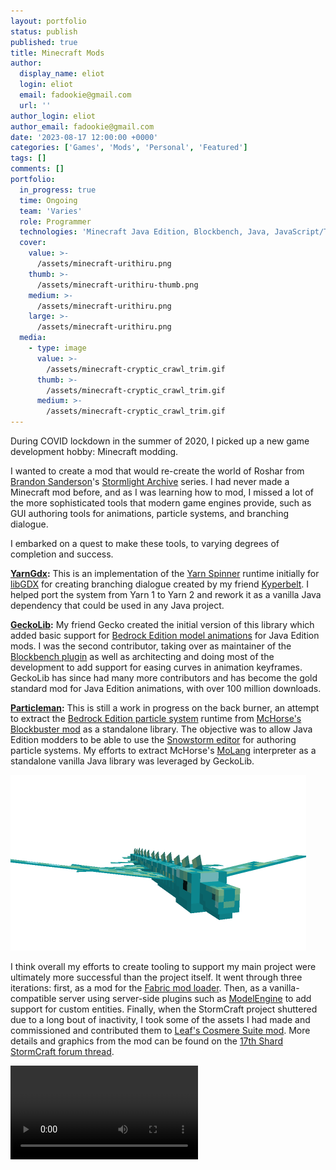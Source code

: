 ```yaml
---
layout: portfolio
status: publish
published: true
title: Minecraft Mods
author:
  display_name: eliot
  login: eliot
  email: fadookie@gmail.com
  url: ''
author_login: eliot
author_email: fadookie@gmail.com
date: '2023-08-17 12:00:00 +0000'
categories: ['Games', 'Mods', 'Personal', 'Featured']
tags: []
comments: []
portfolio:
  in_progress: true
  time: Ongoing
  team: 'Varies'
  role: Programmer
  technologies: 'Minecraft Java Edition, Blockbench, Java, JavaScript/TypeScript'
  cover:
    value: >-
      /assets/minecraft-urithiru.png
    thumb: >-
      /assets/minecraft-urithiru-thumb.png
    medium: >-
      /assets/minecraft-urithiru.png
    large: >-
      /assets/minecraft-urithiru.png
  media:
    - type: image
      value: >-
        /assets/minecraft-cryptic_crawl_trim.gif
      thumb: >-
        /assets/minecraft-cryptic_crawl_trim.gif
      medium: >-
        /assets/minecraft-cryptic_crawl_trim.gif
---
```


During COVID lockdown in the summer of 2020, I picked up a new game development hobby: Minecraft modding.

I wanted to create a mod that would re-create the world of Roshar from [Brandon Sanderson](https://www.brandonsanderson.com/)'s [Stormlight Archive](https://en.wikipedia.org/wiki/The_Stormlight_Archive) series. I had never made a Minecraft mod before, and as I was learning how to mod, I missed a lot of the more sophisticated tools that modern game engines provide, such as GUI authoring tools for animations, particle systems, and branching dialogue.

I embarked on a quest to make these tools, to varying degrees of completion and success.

**[YarnGdx](https://github.com/kyperbelt/YarnGdx):** This is an implementation of the [Yarn Spinner](https://www.yarnspinner.dev/) runtime initially for [libGDX](https://libgdx.com/) for creating branching dialogue created by my friend [Kyperbelt](https://kyperbelt.itch.io/). I helped port the system from Yarn 1 to Yarn 2 and rework it as a vanilla Java dependency that could be used in any Java project.

**[GeckoLib](https://github.com/bernie-g/geckolib):** My friend Gecko created the initial version of this library which added basic support for [Bedrock Edition model animations](https://bedrock.dev/docs/stable/Animations) for Java Edition mods. I was the second contributor, taking over as maintainer of the [Blockbench plugin](https://www.blockbench.net/) as well as architecting and doing most of the development to add support for easing curves in animation keyframes. GeckoLib has since had many more contributors and has become the gold standard mod for Java Edition animations, with over 100 million downloads.

**[Particleman](https://github.com/fadookie/particleman):** This is still a work in progress on the back burner, an attempt to extract the [Bedrock Edition particle system](https://bedrock.dev/docs/stable/Particles) runtime from [McHorse's Blockbuster mod](https://github.com/mchorse/blockbuster) as a standalone library. The objective was to allow Java Edition modders to be able to use the [Snowstorm editor](https://github.com/JannisX11/snowstorm) for authoring particle systems. My efforts to extract McHorse's [MoLang](https://bedrock.dev/docs/stable/Molang) interpreter as a standalone vanilla Java library was leveraged by GeckoLib.

<img src="/assets/minecraft-skyeel-fly-tex.gif" width="473" height="281" alt="Skyeel model by AlahrranHonor, animated by me"/>

I think overall my efforts to create tooling to support my main project were ultimately more successful than the project itself. It went through three iterations: first, as a mod for the [Fabric mod loader](https://fabricmc.net/). Then, as a vanilla-compatible server using server-side plugins such as [ModelEngine](https://mythiccraft.io/index.php?resources/model-engine%E2%80%94ultimate-entity-model-manager-1-19-4-1-20-4.1213) to add support for custom entities. Finally, when the StormCraft project shuttered due to a long bout of inactivity, I took some of the assets I had made and commissioned and contributed them to [Leaf's Cosmere Suite mod](https://github.com/leafreynolds/cosmere). More details and graphics from the mod can be found on the [17th Shard StormCraft forum thread](https://www.17thshard.com/forums/topic/96185-stormcraft-a-minecraft-modserver/).

<video class="responsive_video" controls>
  <!-- <source src="/assets/minecraft-rockbuds.mp4" type="video/mp4"> -->
  <source src="http://eliot.s3.amazonaws.com/eliotlash.com/minecraft-rockbuds.mp4" type="video/mp4">
  Your browser does not support the video tag.
</video>
